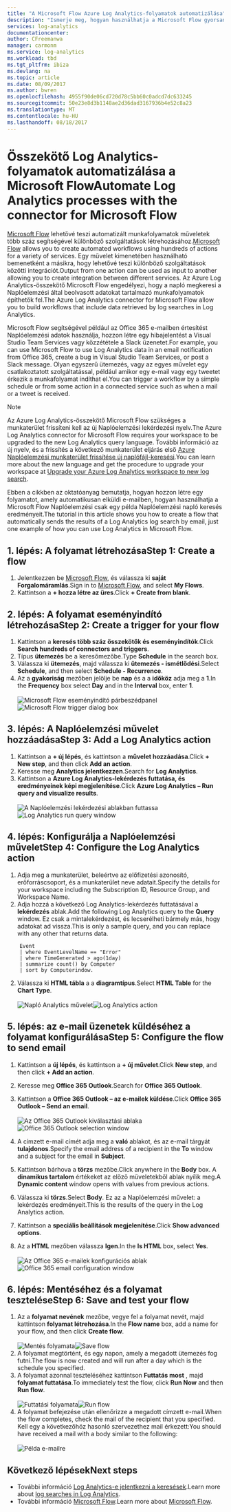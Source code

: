 ```yaml
---
title: "A Microsoft Flow Azure Log Analytics-folyamatok automatizálása"
description: "Ismerje meg, hogyan használhatja a Microsoft Flow gyorsan automatizálása ismételhető az Azure Log Analytics-összekötő használatával."
services: log-analytics
documentationcenter: 
author: CFreemanwa
manager: carmonm
ms.service: log-analytics
ms.workload: tbd
ms.tgt_pltfrm: ibiza
ms.devlang: na
ms.topic: article
ms.date: 08/09/2017
ms.author: bwren
ms.openlocfilehash: 4955f90de06cd720d78c5bb60c0adcd7dc633245
ms.sourcegitcommit: 50e23e8d3b1148ae2d36dad3167936b4e52c8a23
ms.translationtype: MT
ms.contentlocale: hu-HU
ms.lasthandoff: 08/18/2017
---
```

# <a name="automate-log-analytics-processes-with-the-connector-for-microsoft-flow"></a><span data-ttu-id="b84e1-103">Összekötő Log Analytics-folyamatok automatizálása a Microsoft Flow</span><span class="sxs-lookup"><span data-stu-id="b84e1-103">Automate Log Analytics processes with the connector for Microsoft Flow</span></span>
<span data-ttu-id="b84e1-104">[Microsoft Flow](https://ms.flow.microsoft.com) lehetővé teszi automatizált munkafolyamatok műveletek több száz segítségével különböző szolgáltatások létrehozásához.</span><span class="sxs-lookup"><span data-stu-id="b84e1-104">[Microsoft Flow](https://ms.flow.microsoft.com) allows you to create automated workflows using hundreds of actions for a variety of services.</span></span> <span data-ttu-id="b84e1-105">Egy művelet kimenetében használható bemenetként a másikra, hogy lehetővé teszi különböző szolgáltatások közötti integrációt.</span><span class="sxs-lookup"><span data-stu-id="b84e1-105">Output from one action can be used as input to another allowing you to create integration between different services.</span></span>  <span data-ttu-id="b84e1-106">Az Azure Log Analytics-összekötő Microsoft Flow engedélyezi, hogy a napló megkeresi a Naplóelemzési által beolvasott adatokat tartalmazó munkafolyamatok építhetők fel.</span><span class="sxs-lookup"><span data-stu-id="b84e1-106">The Azure Log Analytics connector for Microsoft Flow allow you to build workflows that include data retrieved by log searches in Log Analytics.</span></span>

<span data-ttu-id="b84e1-107">Microsoft Flow segítségével például az Office 365 e-mailben értesítést Naplóelemzési adatok használja, hozzon létre egy hibajelentést a Visual Studio Team Services vagy közzététele a Slack üzenetet.</span><span class="sxs-lookup"><span data-stu-id="b84e1-107">For example, you can use Microsoft Flow to use Log Analytics data in an email notification from Office 365, create a bug in Visual Studio Team Services, or post a Slack message.</span></span>  <span data-ttu-id="b84e1-108">Olyan egyszerű ütemezés, vagy az egyes művelet egy csatlakoztatott szolgáltatással, például amikor egy e-mail vagy egy tweetet érkezik a munkafolyamat indíthat el.</span><span class="sxs-lookup"><span data-stu-id="b84e1-108">You can trigger a workflow by a simple schedule or from some action in a connected service such as when a mail or a tweet is received.</span></span>  


> [!NOTE]
> <span data-ttu-id="b84e1-109">Az Azure Log Analytics-összekötő Microsoft Flow szükséges a munkaterület frissíteni kell az új Naplóelemzési lekérdezési nyelv.</span><span class="sxs-lookup"><span data-stu-id="b84e1-109">The Azure Log Analytics connector for Microsoft Flow requires your workspace to be upgraded to the new Log Analytics query language.</span></span> <span data-ttu-id="b84e1-110">További információ az új nyelv, és a frissítés a következő munkaterület eljárás első [Azure Naplóelemzési munkaterület frissítése új naplófájl-keresési](log-analytics-log-search-upgrade.md).</span><span class="sxs-lookup"><span data-stu-id="b84e1-110">You can learn more about the new language and get the procedure to upgrade your workspace at [Upgrade your Azure Log Analytics workspace to new log search](log-analytics-log-search-upgrade.md).</span></span>  

<span data-ttu-id="b84e1-111">Ebben a cikkben az oktatóanyag bemutatja, hogyan hozzon létre egy folyamatot, amely automatikusan elküldi e-mailben, hogyan használhatja a Microsoft Flow Naplóelemzési csak egy példa Naplóelemzési napló keresés eredményeit.</span><span class="sxs-lookup"><span data-stu-id="b84e1-111">The tutorial in this article shows you how to create a flow that automatically sends the results of a Log Analytics log search by email, just one example of how you can use Log Analytics in Microsoft Flow.</span></span> 


## <a name="step-1-create-a-flow"></a><span data-ttu-id="b84e1-112">1. lépés: A folyamat létrehozása</span><span class="sxs-lookup"><span data-stu-id="b84e1-112">Step 1: Create a flow</span></span>
1. <span data-ttu-id="b84e1-113">Jelentkezzen be [Microsoft Flow](http://flow.microsoft.com), és válassza ki **saját Forgalomáramlás**.</span><span class="sxs-lookup"><span data-stu-id="b84e1-113">Sign in to [Microsoft Flow](http://flow.microsoft.com), and select **My Flows**.</span></span>
2. <span data-ttu-id="b84e1-114">Kattintson a **+ hozza létre az üres**.</span><span class="sxs-lookup"><span data-stu-id="b84e1-114">Click **+ Create from blank**.</span></span>

## <a name="step-2-create-a-trigger-for-your-flow"></a><span data-ttu-id="b84e1-115">2. lépés: A folyamat eseményindító létrehozása</span><span class="sxs-lookup"><span data-stu-id="b84e1-115">Step 2: Create a trigger for your flow</span></span>
1. <span data-ttu-id="b84e1-116">Kattintson a **keresés több száz összekötők és eseményindítók**.</span><span class="sxs-lookup"><span data-stu-id="b84e1-116">Click **Search hundreds of connectors and triggers**.</span></span>
2. <span data-ttu-id="b84e1-117">Típus **ütemezés** be a keresőmezőbe.</span><span class="sxs-lookup"><span data-stu-id="b84e1-117">Type **Schedule** in the search box.</span></span>
3. <span data-ttu-id="b84e1-118">Válassza ki **ütemezés**, majd válassza ki **ütemezés - ismétlődési**.</span><span class="sxs-lookup"><span data-stu-id="b84e1-118">Select **Schedule**, and then select **Schedule - Recurrence**.</span></span>
4. <span data-ttu-id="b84e1-119">Az a **gyakoriság** mezőben jelölje be **nap** és a a **időköz** adja meg a **1**.</span><span class="sxs-lookup"><span data-stu-id="b84e1-119">In the **Frequency** box select **Day** and in the **Interval** box, enter **1**.</span></span><br><br><span data-ttu-id="b84e1-120">![Microsoft Flow eseményindító párbeszédpanel](media/log-analytics-flow-tutorial/flow01.png)</span><span class="sxs-lookup"><span data-stu-id="b84e1-120">![Microsoft Flow trigger dialog box](media/log-analytics-flow-tutorial/flow01.png)</span></span>


## <a name="step-3-add-a-log-analytics-action"></a><span data-ttu-id="b84e1-121">3. lépés: A Naplóelemzési művelet hozzáadása</span><span class="sxs-lookup"><span data-stu-id="b84e1-121">Step 3: Add a Log Analytics action</span></span>
1. <span data-ttu-id="b84e1-122">Kattintson a **+ új lépés**, és kattintson a **művelet hozzáadása**.</span><span class="sxs-lookup"><span data-stu-id="b84e1-122">Click **+ New step**, and then click **Add an action**.</span></span>
2. <span data-ttu-id="b84e1-123">Keresse meg **Analytics jelentkezzen**.</span><span class="sxs-lookup"><span data-stu-id="b84e1-123">Search for **Log Analytics**.</span></span>
3. <span data-ttu-id="b84e1-124">Kattintson a **Azure Log Analytics-lekérdezés futtatása, és eredményeinek képi megjelenítése**.</span><span class="sxs-lookup"><span data-stu-id="b84e1-124">Click **Azure Log Analytics – Run query and visualize results**.</span></span><br><br><span data-ttu-id="b84e1-125">![A Naplóelemzési lekérdezési ablakban futtassa](media/log-analytics-flow-tutorial/flow02.png)</span><span class="sxs-lookup"><span data-stu-id="b84e1-125">![Log Analytics run query window](media/log-analytics-flow-tutorial/flow02.png)</span></span>

## <a name="step-4-configure-the-log-analytics-action"></a><span data-ttu-id="b84e1-126">4. lépés: Konfigurálja a Naplóelemzési művelet</span><span class="sxs-lookup"><span data-stu-id="b84e1-126">Step 4: Configure the Log Analytics action</span></span>

1. <span data-ttu-id="b84e1-127">Adja meg a munkaterület, beleértve az előfizetési azonosító, erőforráscsoport, és a munkaterület neve adatait.</span><span class="sxs-lookup"><span data-stu-id="b84e1-127">Specify the details for your workspace including the Subscription ID, Resource Group, and Workspace Name.</span></span>
2. <span data-ttu-id="b84e1-128">Adja hozzá a következő Log Analytics-lekérdezés futtatásával a **lekérdezés** ablak.</span><span class="sxs-lookup"><span data-stu-id="b84e1-128">Add the following Log Analytics query to the **Query** window.</span></span>  <span data-ttu-id="b84e1-129">Ez csak a mintalekérdezést, és lecserélheti bármely más, hogy adatokat ad vissza.</span><span class="sxs-lookup"><span data-stu-id="b84e1-129">This is only a sample query, and you can replace with any other that returns data.</span></span>
```
    Event
    | where EventLevelName == "Error" 
    | where TimeGenerated > ago(1day)
    | summarize count() by Computer
    | sort by Computerindow. 
```

2. <span data-ttu-id="b84e1-130">Válassza ki **HTML tábla** a a **diagramtípus**.</span><span class="sxs-lookup"><span data-stu-id="b84e1-130">Select **HTML Table** for the **Chart Type**.</span></span><br><br><span data-ttu-id="b84e1-131">![Napló Analytics művelet](media/log-analytics-flow-tutorial/flow03.png)</span><span class="sxs-lookup"><span data-stu-id="b84e1-131">![Log Analytics action](media/log-analytics-flow-tutorial/flow03.png)</span></span>

## <a name="step-5-configure-the-flow-to-send-email"></a><span data-ttu-id="b84e1-132">5. lépés: az e-mail üzenetek küldéséhez a folyamat konfigurálása</span><span class="sxs-lookup"><span data-stu-id="b84e1-132">Step 5: Configure the flow to send email</span></span>

1. <span data-ttu-id="b84e1-133">Kattintson a **új lépés**, és kattintson a **+ új művelet**.</span><span class="sxs-lookup"><span data-stu-id="b84e1-133">Click **New step**, and then click **+ Add an action**.</span></span>
2. <span data-ttu-id="b84e1-134">Keresse meg **Office 365 Outlook**.</span><span class="sxs-lookup"><span data-stu-id="b84e1-134">Search for **Office 365 Outlook**.</span></span>
3. <span data-ttu-id="b84e1-135">Kattintson a **Office 365 Outlook – az e-mailek küldése**.</span><span class="sxs-lookup"><span data-stu-id="b84e1-135">Click **Office 365 Outlook – Send an email**.</span></span><br><br><span data-ttu-id="b84e1-136">![Az Office 365 Outlook kiválasztási ablaka](media/log-analytics-flow-tutorial/flow04.png)</span><span class="sxs-lookup"><span data-stu-id="b84e1-136">![Office 365 Outlook selection window](media/log-analytics-flow-tutorial/flow04.png)</span></span>

4. <span data-ttu-id="b84e1-137">A címzett e-mail címét adja meg a **való** ablakot, és az e-mail tárgyát **tulajdonos**.</span><span class="sxs-lookup"><span data-stu-id="b84e1-137">Specify the email address of a recipient in the **To** window and a subject for the email in **Subject**.</span></span>
5. <span data-ttu-id="b84e1-138">Kattintson bárhova a **törzs** mezőbe.</span><span class="sxs-lookup"><span data-stu-id="b84e1-138">Click anywhere in the **Body** box.</span></span>  <span data-ttu-id="b84e1-139">A **dinamikus tartalom** értékeket az előző műveletekből ablak nyílik meg.</span><span class="sxs-lookup"><span data-stu-id="b84e1-139">A **Dynamic content** window opens with values from previous actions.</span></span>  
6. <span data-ttu-id="b84e1-140">Válassza ki **törzs**.</span><span class="sxs-lookup"><span data-stu-id="b84e1-140">Select **Body**.</span></span>  <span data-ttu-id="b84e1-141">Ez az a Naplóelemzési művelet: a lekérdezés eredményeit.</span><span class="sxs-lookup"><span data-stu-id="b84e1-141">This is the results of the query in the Log Analytics action.</span></span>
6. <span data-ttu-id="b84e1-142">Kattintson a **speciális beállítások megjelenítése**.</span><span class="sxs-lookup"><span data-stu-id="b84e1-142">Click **Show advanced options**.</span></span>
7. <span data-ttu-id="b84e1-143">Az a **HTML** mezőben válassza **Igen**.</span><span class="sxs-lookup"><span data-stu-id="b84e1-143">In the **Is HTML** box, select **Yes**.</span></span><br><br><span data-ttu-id="b84e1-144">![Az Office 365 e-mailek konfigurációs ablak](media/log-analytics-flow-tutorial/flow05.png)</span><span class="sxs-lookup"><span data-stu-id="b84e1-144">![Office 365 email configuration window](media/log-analytics-flow-tutorial/flow05.png)</span></span>

## <a name="step-6-save-and-test-your-flow"></a><span data-ttu-id="b84e1-145">6. lépés: Mentéséhez és a folyamat tesztelése</span><span class="sxs-lookup"><span data-stu-id="b84e1-145">Step 6: Save and test your flow</span></span>
1. <span data-ttu-id="b84e1-146">Az a **folyamat nevének** mezőbe, vegye fel a folyamat nevét, majd kattintson **folyamat létrehozása**.</span><span class="sxs-lookup"><span data-stu-id="b84e1-146">In the **Flow name** box, add a name for your flow, and then click **Create flow**.</span></span><br><br><span data-ttu-id="b84e1-147">![Mentés folyamata](media/log-analytics-flow-tutorial/flow06.png)</span><span class="sxs-lookup"><span data-stu-id="b84e1-147">![Save flow](media/log-analytics-flow-tutorial/flow06.png)</span></span>
2. <span data-ttu-id="b84e1-148">A folyamat megtörtént, és egy napon, amely a megadott ütemezés fog futni.</span><span class="sxs-lookup"><span data-stu-id="b84e1-148">The flow is now created and will run after a day which is the schedule you specified.</span></span> 
3. <span data-ttu-id="b84e1-149">A folyamat azonnal teszteléséhez kattintson **Futtatás most** , majd **folyamat futtatása**.</span><span class="sxs-lookup"><span data-stu-id="b84e1-149">To immediately test the flow, click **Run Now** and then **Run flow**.</span></span><br><br><span data-ttu-id="b84e1-150">![Futtatási folyamata](media/log-analytics-flow-tutorial/flow07.png)</span><span class="sxs-lookup"><span data-stu-id="b84e1-150">![Run flow](media/log-analytics-flow-tutorial/flow07.png)</span></span>
3. <span data-ttu-id="b84e1-151">A folyamat befejezése után ellenőrizze a megadott címzett e-mail.</span><span class="sxs-lookup"><span data-stu-id="b84e1-151">When the flow completes, check the mail of the recipient that you specified.</span></span>  <span data-ttu-id="b84e1-152">Kell egy a következőhöz hasonló szervezethez mail érkezett:</span><span class="sxs-lookup"><span data-stu-id="b84e1-152">You should have received a mail with a body similar to the following:</span></span><br><br>![Példa e-mailre](media/log-analytics-flow-tutorial/flow08.png)


## <a name="next-steps"></a><span data-ttu-id="b84e1-154">Következő lépések</span><span class="sxs-lookup"><span data-stu-id="b84e1-154">Next steps</span></span>

- <span data-ttu-id="b84e1-155">További információ [Log Analytics-e jelentkezni a keresések](log-analytics-log-search-new.md).</span><span class="sxs-lookup"><span data-stu-id="b84e1-155">Learn more about [log searches in Log Analytics](log-analytics-log-search-new.md).</span></span>
- <span data-ttu-id="b84e1-156">További információ [Microsoft Flow](https://ms.flow.microsoft.com).</span><span class="sxs-lookup"><span data-stu-id="b84e1-156">Learn more about [Microsoft Flow](https://ms.flow.microsoft.com).</span></span>




